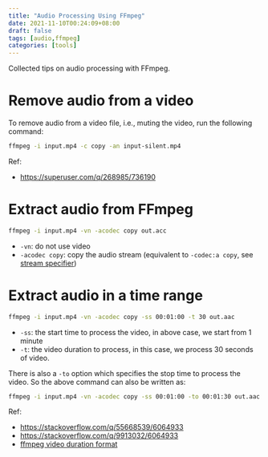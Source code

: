 ```yaml
---
title: "Audio Processing Using FFmpeg"
date: 2021-11-10T00:24:09+08:00
draft: false
tags: [audio,ffmpeg]
categories: [tools]
---
```


Collected tips on audio processing with FFmpeg.

<!--more-->

# Remove audio from a video

To remove audio from a video file, i.e., muting the video, run the following
command:

```bash
ffmpeg -i input.mp4 -c copy -an input-silent.mp4
```

Ref:

+ https://superuser.com/q/268985/736190

# Extract audio from FFmpeg

```bash
ffmpeg -i input.mp4 -vn -acodec copy out.acc
```

+ `-vn`: do not use video
+ `-acodec copy`: copy the audio stream (equivalent to `-codec:a copy`, see [stream specifier](https://ffmpeg.org/ffmpeg.html#toc-Stream-specifiers-1))


# Extract audio in a time range

```bash
ffmpeg -i input.mp4 -vn -acodec copy -ss 00:01:00 -t 30 out.aac
```

+ `-ss`: the start time to process the video, in above case, we start from 1 minute
+ `-t`: the video duration to process, in this case, we process 30 seconds of video.

There is also a `-to` option which specifies the stop time to process the video. So the above command can also be written as:

```bash
ffmpeg -i input.mp4 -vn -acodec copy -ss 00:01:00 -to 00:01:30 out.aac
```

Ref:

+ https://stackoverflow.com/q/55668539/6064933
+ https://stackoverflow.com/q/9913032/6064933
+ [ffmpeg video duration format](https://ffmpeg.org/ffmpeg-utils.html#Time-duration)
